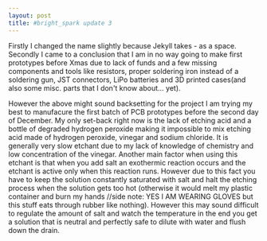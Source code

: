 ```yaml
---
layout: post
title: #bright_spark update 3
---
```

Firstly I changed the name slightly because Jekyll takes - as a space. Secondly I came to a conclusion that I am in no way going to make first prototypes before Xmas due to lack of funds and a few missing components and tools like resistors, proper soldering iron instead of a soldering gun, JST connectors, LiPo batteries and 3D printed cases(and also some misc. parts that I don't know about... yet).

However the above might sound backsetting for the project I am trying my best to manufacure the first batch of PCB prototypes before the second day of December. My only set-back right now is the lack of etching acid and a bottle of degraded hydrogen peroxide making it impossible to mix etching acid made of hydrogen peroxide, vinegar and sodium chloride. It is generally very slow etchant due to my lack of knowledge of chemistry and low concentration of the vinegar. Another main factor when using this etchant is that when you add salt an exothermic reaction occurs and the etchant is active only when this reaction runs. However due to this fact you have to keep the solution constantly saturated with salt and halt the etching process when the solution gets too hot (otherwise it would melt my plastic container and burn my hands //side note: YES I AM WEARING GLOVES but this stuff eats through rubber like nothing). However this may sound difficult to regulate the amount of salt and watch the temperature in the end you get a solution that is neutral and perfectly safe to dilute with water and flush down the drain.
